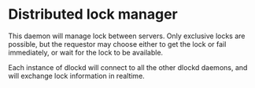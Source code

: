 # Distributed lock manager

This daemon will manage lock between servers. Only exclusive locks are
possible, but the requestor may choose either to get the lock or fail
immediately, or wait for the lock to be available.

Each instance of dlockd will connect to all the other dlockd daemons, and will
exchange lock information in realtime.
